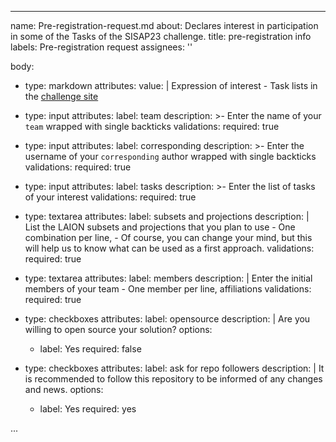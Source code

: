---
name: Pre-registration-request.md
about: Declares interest in participation in some of the Tasks of the SISAP23 challenge.
title: pre-registration info
labels: Pre-registration request
assignees: ''

body:
  - type: markdown
    attributes:
      value: |
        Expression of interest
         - Task lists in the [challenge site](https://sisap-challenges.github.io/tasks/)

  - type: input
    attributes:
      label: team
      description: >-
        Enter the name of your `team` wrapped with single backticks
    validations:
      required: true

  - type: input
    attributes:
      label: corresponding
      description: >-
        Enter the username of your `corresponding` author wrapped with single backticks
    validations:
      required: true
      
  - type: input
    attributes:
      label: tasks
      description: >-
        Enter the list of tasks of your interest
    validations:
      required: true

  - type: textarea
    attributes:
      label: subsets and projections
      description: |
        List the LAION subsets and projections that you plan to use
        - One combination per line,
        - Of course, you can change your mind, but this will help us to know what can be used as a first approach.
    validations:
      required: true      

  - type: textarea
    attributes:
      label: members
      description: |
        Enter the initial members of your team
        - One member per line, affiliations
    validations:
      required: true
     
  - type: checkboxes
    attributes:
      label: opensource
      description: |
        Are you willing to open source your solution?
      options:
      - label: Yes
        required: false

  - type: checkboxes
    attributes:
      label: ask for repo followers
      description: |
        It is recommended to follow this repository to be informed of any changes and news.
      options:
      - label: Yes
        required: yes

  ...
